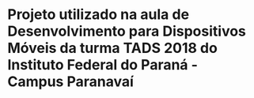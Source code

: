 # Projeto utilizado na aula de Desenvolvimento para Dispositivos Móveis da turma TADS 2018 do Instituto Federal do Paraná - Campus Paranavaí
